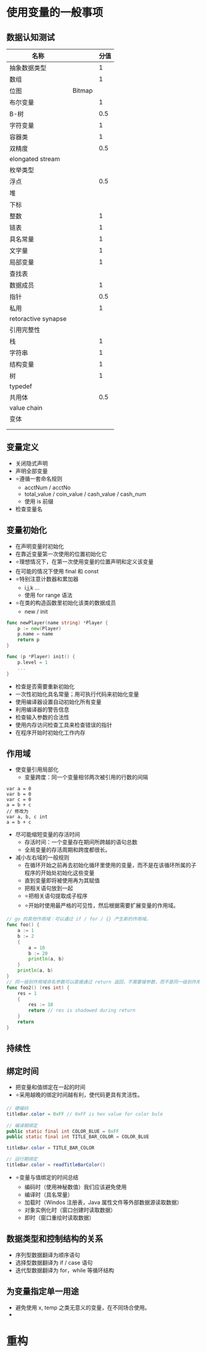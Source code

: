 

# 使用变量的一般事项

## 数据认知测试

| 名称                |        | 分值 |
| ------------------- | ------ | ---- |
| 抽象数据类型        |        | 1    |
| 数组                |        | 1    |
| 位图                | Bitmap |      |
| 布尔变量            |        | 1    |
| B-树                |        | 0.5  |
| 字符变量            |        | 1    |
| 容器类              |        | 1    |
| 双精度              |        | 0.5  |
| elongated stream    |        |      |
| 枚举类型            |        |      |
| 浮点                |        | 0.5  |
| 堆                  |        |      |
| 下标                |        |      |
| 整数                |        | 1    |
| 链表                |        | 1    |
| 具名常量            |        | 1    |
| 文字量              |        | 1    |
| 局部变量            |        | 1    |
| 查找表              |        |      |
| 数据成员            |        | 1    |
| 指针                |        | 0.5  |
| 私用                |        | 1    |
| retoractive synapse |        |      |
| 引用完整性          |        |      |
| 栈                  |        | 1    |
| 字符串              |        | 1    |
| 结构变量            |        | 1    |
| 树                  |        | 1    |
| typedef             |        |      |
| 共用体              |        | 0.5  |
| value chain         |        |      |
| 变体                |        |      |
|                     |        |      |
|                     |        |      |

## 变量定义

- 关闭隐式声明
- 声明全部变量
- ⭐️遵循一套命名规则 
  - acctNum / acctNo
  - total_value / coin_value / cash_value / cash_num
  - 使用 is 前缀
- 检查变量名

## 变量初始化

- 在声明变量时初始化
- 在靠近变量第一次使用的位置初始化它
- ⭐️理想情况下，在第一次使用变量的位置声明和定义该变量
- 在可能的情况下使用 final 和 const
- ⭐️特别注意计数器和累加器
  - i,j,k ...
  - 使用 for range 语法
- ⭐️在类的构造函数里初始化该类的数据成员
  - new / init

```go
func newPlayer(name string) *Player {
	p := new(Player)
	p.name = name
	return p
}

func (p *Player) init() {
    p.level = 1
    ...
}
```



- 检查是否需要重新初始化
- 一次性初始化具名常量；用可执行代码来初始化变量
- 使用编译器设置自动初始化所有变量
- 利用编译器的警告信息
- 检查输入参数的合法性
- 使用内存访问检查工具来检查错误的指针
- 在程序开始时初始化工作内存

## 作用域

- 使变量引用局部化
  - 变量跨度：同一个变量相邻两次被引用的行数的间隔

```
var a = 0
var b = 0
var c = 0
a = b + c
// 修改为
var a, b, c int
a = b + c
```

- 尽可能缩短变量的存活时间
  - 存活时间：一个变量存在期间所跨越的语句总数
  - 全局变量的存活周期和跨度都很长。
- 减小左右域的一般规则
  - 在循环开始之前再去初始化循环里使用的变量，而不是在该循环所属的子程序的开始处初始化这些变量
  - 直到变量即将被使用再为其赋值
  - 把相关语句放到一起
  - ⭐️把相关语句提取成子程序
  - ⭐️开始时使用最严格的可见性，然后根据需要扩展变量的作用域。

```go
// go 的其他作用域：可以通过 if / for / {} 产生新的作用域。
func foo() {
    a := 1
    b := 2
    {
        a = 10
        b := 20
        println(a, b)
    }
    println(a, b)
}
// 同一级别作用域命名参数可以直接通过 return 返回，不需要接参数，而不是同一级别作用域返回的时候，函数要求返回的参数跟在return后面
func foo2() (res int) {
    res = 1
    {
        res := 10
        return // res is shadowed during return
    }
    return
}
```

## 持续性

## 绑定时间

- 把变量和值绑定在一起的时间
- ⭐️采用越晚的绑定时间越有利，使代码更具有灵活性。

```java
// 硬编码
titleBar.color = 0xFF // 0xFF is hex value for color bule
    
// 编译期绑定
public static final int COLOR_BLUE = 0xFF
public static final int TITLE_BAR_COLOR = COLOR_BLUE

titleBar.color = TITLE_BAR_COLOR

// 运行期绑定
titleBar.color = readTitleBarColor()
```

- ⭐️变量与值绑定的时间总结
  - 编码时（使用神秘数值）我们应该避免使用
  - 编译时（具名常量）
  - 加载时（Windos 注册表，Java 属性文件等外部数据源读取数据）
  - 对象实例化时（窗口创建时读取数据）
  - 即时（窗口重绘时读取数据）

## 数据类型和控制结构的关系

- 序列型数据翻译为顺序语句
- 选择型数据翻译为 if / case 语句
- 迭代型数据翻译为 for，while 等循环结构

## 为变量指定单一用途

- 避免使用 x, temp 之类无意义的变量，在不同场合使用。
- 



# 重构

